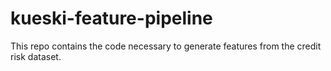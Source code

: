 # kueski-feature-pipeline
This repo contains the code necessary to generate features from the credit risk dataset.
